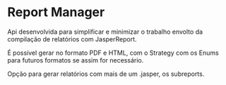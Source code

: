 # Report Manager
Api desenvolvida para simplificar e minimizar o trabalho envolto da compilação de relatórios com JasperReport.

É possível gerar no formato PDF e HTML, com o Strategy com os Enums para futuros formatos se assim for necessário.

Opção para gerar relatórios com mais de um .jasper, os subreports.
